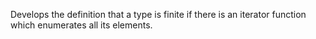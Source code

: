 Develops the definition that a type is finite if there is an iterator function which enumerates all its elements.
